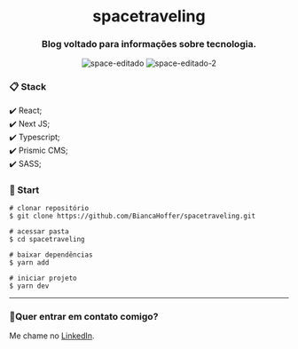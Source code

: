 <h1 align="center">spacetraveling</h1>

<h3 align="center">Blog voltado para informações sobre tecnologia.</h3>

<div align="center">

![space-editado](https://user-images.githubusercontent.com/99914904/187269698-c4caae3c-4c89-408b-ad37-c0d269a60914.png) ![space-editado-2](https://user-images.githubusercontent.com/99914904/187269861-1779afc2-cdd1-498a-8182-5012ef7daa19.png)

</div>

<h3>📋 Stack</h3>
✔️ React; <br>
✔️ Next JS; <br>
✔️ Typescript; <br>
✔️ Prismic CMS; <br>
✔️ SASS; <br>

<h3>🏁 Start</h3> 

 ```
 # clonar repositório
 $ git clone https://github.com/BiancaHoffer/spacetraveling.git
 
 # acessar pasta
 $ cd spacetraveling
 
 # baixar dependências
 $ yarn add
 
 # iniciar projeto
 $ yarn dev
 
```

<hr>

### 🔗Quer entrar em contato comigo?
  
Me chame no [LinkedIn](https://www.linkedin.com/in/bianca-macedo-hoffer/).
